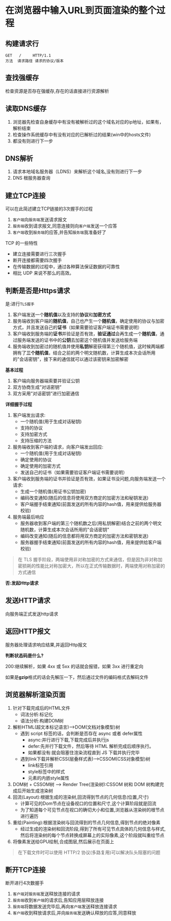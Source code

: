 # 在浏览器中输入URL到页面渲染的整个过程

## 构建请求行
```text
GET   /     HTTP/1.1
方法  请求路径 请求的协议/版本
```
## 查找强缓存
检查资源是否存在强缓存,存在的话直接进行资源解析

## 读取DNS缓存
1. 浏览器先检查自身缓存中有没有被解析过的这个域名对应的ip地址，如果有，解析结束
2. 检查操作系统缓存中有没有对应的已解析过的结果(win中的hosts文件)
3. 都没有则进行下一步

## DNS解析
1. 请求本地域名服务器（LDNS）来解析这个域名,没有则进行下一步
2. DNS 根服务器查询

## 建立TCP连接
可以在此简述建立TCP链接的3次握手的过程
1. ``客户端``向``服务端``发送请求报文
2. ``服务端``收到请求报文,同意连接则向``客户端``发送一个应答
3. ``客户端``收到``服务端``的应答,并告知``服务端``我准备好了

TCP 的一些特性
* 建立连接需要进行三次握手
* 断开连接都需要四次握手
* 在传输数据的过程中，通过各种算法保证数据的可靠性
* 相比 UDP 来说不那么的高效。

## 判断是否是Https请求
是:进行``TLS握手``
1. 客户端发送一个**随机值**以及支持的**协议**和**加密方式**
2. 服务端收到客户端的**随机值**，自己也产生一个**随机值**，确定使用的协议与加密方式，并且发送自己的**证书**（如果需要验证客户端证书需要说明）
3. 客户端收到服务端的**证书**并验证是否有效，**验证通过**会再生成一个**随机值**，通过服务端发送的证书中的**公钥**去加密这个随机值并发送给服务端
4. 服务端收到加密过的随机值并使用**私钥**解密获得第三个随机值，这时候两端都拥有了**三个随机值**，结合之前的两个明文随机数，计算生成本次会话所用的"会话密钥"，接下来的通信就可以通过该密钥来加密解密

**基本过程**
1. 客户端向服务器端索要并验证公钥
2. 双方协商生成”对话密钥”
3. 双方采用”对话密钥”进行加密通信

**详细握手过程**
1. 客户端发出请求:
   * 一个随机值(用于生成对话秘钥)
   * 支持的协议
   * 支持加密方式
   * 支持压缩的方法
2. 服务端收到客户端的请求，向客户端发出回应:
   * 一个随机值(用于生成对话秘钥)
   * 确定使用的协议
   * 确定使用的加密方式
   * 发送自己的证书（如果需要验证客户端证书需要说明）
3. 客户端收到服务端的证书并验证是否有效，如果证书没问题,向服务端发送一个请求:
   * 生成一个随机值(用证书公钥加密)
   * 编码改变通知(随后的信息将使用双方商定的加密方法和秘钥发送)
   * 客户端握手结束通知(前面发送的所有内容的hash值，用来提供给服务器校验)
4. 服务端最后响应
   * 服务器收到客户端的第三个随机数之后(用私钥解密)结合之前的两个明文随机数，计算生成本次会话所用的"会话密钥"
   * 编码改变通知(随后的信息都将用双方商定的加密方法和密钥发送)
   * 服务器握手结束通知(前面发送的所有内容的hash值，用来提供给客户端校验)

>在 TLS 握手阶段，两端使用非对称加密的方式来通信，但是因为非对称加密损耗的性能比对称加密大，所以在正式传输数据时，两端使用对称加密的方式通信

**否:发起Http请求**
## 发送HTTP请求
向服务端正式发送http请求

## 返回HTTP报文
服务器处理请求响应结果,并返回Http报文

**判断状态码是什么?**

200:继续解析，如果 4xx 或 5xx 的话就会报错，如果 3xx 进行重定向

如果是**gzip**格式的话会先解压一下，然后通过文件的编码格式去解码文件

## 浏览器解析渲染页面
1. 针对下载完成后的HTML文件
   * 词法分析:标记化
   * 语法分析:构建DOM树
2. 解析HTML(超文本标记语言)-->DOM(文档对象模型)树
   * 遇到 script 标签的话，会判断是否存在 async 或者 defer属性
      * async:并行进行下载,下载完成后并执行js
      * defer:先并行下载文件，然后等待 HTML 解析完成后顺序执行。
      * 如果都没有:就会阻塞住渲染流程直到 JS 下载并执行完毕
   * 遇到link下载并解析CSS(层叠样式表)-->CSSOM(CSS对象模型)树
     * link标签引用
     * style标签中的样式
     * 元素的内嵌style属性
3. DOM树 + CSSOM树 --> Render Tree(渲染树):CSSOM 树和 DOM 树构建完成后开始生成渲染树
4. 回流(Layout):根据生成的渲染树,回流得到节点的几何信息(位置,尺寸)
   * 计算可见的Dom节点在设备视口的位置和尺寸,这个计算阶段就是回流
   * 为了知道每个可见节点在视口的确切大小和位置,浏览器从渲染树的根节点进行遍历
5. 重绘(Painting):根据渲染树与回流得到的节点几何信息,得到节点的绝对像素
   * 经过生成的渲染树和回流阶段,得到了所有可见节点具体的几何信息与样式,然后将渲染树的每个节点转换成屏幕上的实际像素,这个阶段就叫重绘节点
6. 将像素发送给GPU绘制,合成图层,然后展示在页面上

>在下载文件时可以使用 HTTP/2 协议(多路复用)可以解决队头阻塞的问题

## 断开TCP连接
断开进行4次数握手

1. ``客户端``对``服务端``发送释放连接的请求
2. ``服务端``收到``客户端``的请求后,告知应用层释放连接
3. ``服务端``将数据发送完毕后,再向``客户端``发送释放连接请求
4. ``客户端``收到释放请求后,并向``服务端``发送确认释放的应答,同意释放

<comment/>
<tongji/>